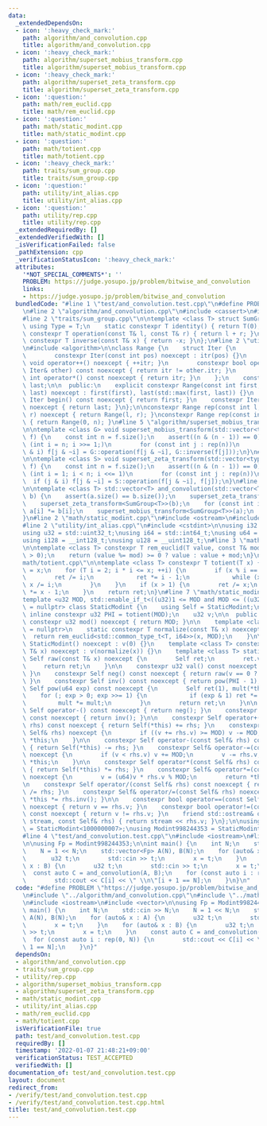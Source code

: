 ```yaml
---
data:
  _extendedDependsOn:
  - icon: ':heavy_check_mark:'
    path: algorithm/and_convolution.cpp
    title: algorithm/and_convolution.cpp
  - icon: ':heavy_check_mark:'
    path: algorithm/superset_mobius_transform.cpp
    title: algorithm/superset_mobius_transform.cpp
  - icon: ':heavy_check_mark:'
    path: algorithm/superset_zeta_transform.cpp
    title: algorithm/superset_zeta_transform.cpp
  - icon: ':question:'
    path: math/rem_euclid.cpp
    title: math/rem_euclid.cpp
  - icon: ':question:'
    path: math/static_modint.cpp
    title: math/static_modint.cpp
  - icon: ':question:'
    path: math/totient.cpp
    title: math/totient.cpp
  - icon: ':heavy_check_mark:'
    path: traits/sum_group.cpp
    title: traits/sum_group.cpp
  - icon: ':question:'
    path: utility/int_alias.cpp
    title: utility/int_alias.cpp
  - icon: ':question:'
    path: utility/rep.cpp
    title: utility/rep.cpp
  _extendedRequiredBy: []
  _extendedVerifiedWith: []
  _isVerificationFailed: false
  _pathExtension: cpp
  _verificationStatusIcon: ':heavy_check_mark:'
  attributes:
    '*NOT_SPECIAL_COMMENTS*': ''
    PROBLEM: https://judge.yosupo.jp/problem/bitwise_and_convolution
    links:
    - https://judge.yosupo.jp/problem/bitwise_and_convolution
  bundledCode: "#line 1 \"test/and_convolution.test.cpp\"\n#define PROBLEM \"https://judge.yosupo.jp/problem/bitwise_and_convolution\"\
    \n#line 2 \"algorithm/and_convolution.cpp\"\n#include <cassert>\n#include <vector>\n\
    #line 2 \"traits/sum_group.cpp\"\n\ntemplate <class T> struct SumGroup {\n   \
    \ using Type = T;\n    static constexpr T identity() { return T(0); }\n    static\
    \ constexpr T operation(const T& l, const T& r) { return l + r; }\n    static\
    \ constexpr T inverse(const T& x) { return -x; }\n};\n#line 2 \"utility/rep.cpp\"\
    \n#include <algorithm>\n\nclass Range {\n    struct Iter {\n        int itr;\n\
    \        constexpr Iter(const int pos) noexcept : itr(pos) {}\n        constexpr\
    \ void operator++() noexcept { ++itr; }\n        constexpr bool operator!=(const\
    \ Iter& other) const noexcept { return itr != other.itr; }\n        constexpr\
    \ int operator*() const noexcept { return itr; }\n    };\n    const Iter first,\
    \ last;\n\n  public:\n    explicit constexpr Range(const int first, const int\
    \ last) noexcept : first(first), last(std::max(first, last)) {}\n    constexpr\
    \ Iter begin() const noexcept { return first; }\n    constexpr Iter end() const\
    \ noexcept { return last; }\n};\n\nconstexpr Range rep(const int l, const int\
    \ r) noexcept { return Range(l, r); }\nconstexpr Range rep(const int n) noexcept\
    \ { return Range(0, n); }\n#line 5 \"algorithm/superset_mobius_transform.cpp\"\
    \n\ntemplate <class G> void superset_mobius_transform(std::vector<typename G::Type>&\
    \ f) {\n    const int n = f.size();\n    assert((n & (n - 1)) == 0);\n    for\
    \ (int i = n; i >>= 1;)\n        for (const int j : rep(n))\n            if (j\
    \ & i) f[j & ~i] = G::operation(f[j & ~i], G::inverse(f[j]));\n}\n#line 5 \"algorithm/superset_zeta_transform.cpp\"\
    \n\ntemplate <class S> void superset_zeta_transform(std::vector<typename S::Type>&\
    \ f) {\n    const int n = f.size();\n    assert((n & (n - 1)) == 0);\n    for\
    \ (int i = 1; i < n; i <<= 1)\n        for (const int j : rep(n))\n          \
    \  if (j & i) f[j & ~i] = S::operation(f[j & ~i], f[j]);\n}\n#line 8 \"algorithm/and_convolution.cpp\"\
    \n\ntemplate <class T> std::vector<T> and_convolution(std::vector<T> a, std::vector<T>\
    \ b) {\n    assert(a.size() == b.size());\n    superset_zeta_transform<SumGroup<T>>(a);\n\
    \    superset_zeta_transform<SumGroup<T>>(b);\n    for (const int i : rep(a.size()))\
    \ a[i] *= b[i];\n    superset_mobius_transform<SumGroup<T>>(a);\n    return a;\n\
    }\n#line 2 \"math/static_modint.cpp\"\n#include <ostream>\n#include <type_traits>\n\
    #line 2 \"utility/int_alias.cpp\"\n#include <cstdint>\n\nusing i32 = std::int32_t;\n\
    using u32 = std::uint32_t;\nusing i64 = std::int64_t;\nusing u64 = std::uint64_t;\n\
    using i128 = __int128_t;\nusing u128 = __uint128_t;\n#line 3 \"math/rem_euclid.cpp\"\
    \n\ntemplate <class T> constexpr T rem_euclid(T value, const T& mod) {\n    assert(mod\
    \ > 0);\n    return (value %= mod) >= 0 ? value : value + mod;\n}\n#line 2 \"\
    math/totient.cpp\"\n\ntemplate <class T> constexpr T totient(T x) {\n    T ret\
    \ = x;\n    for (T i = 2; i * i <= x; ++i) {\n        if (x % i == 0) {\n    \
    \        ret /= i;\n            ret *= i - 1;\n            while (x % i == 0)\
    \ x /= i;\n        }\n    }\n    if (x > 1) {\n        ret /= x;\n        ret\
    \ *= x - 1;\n    }\n    return ret;\n}\n#line 7 \"math/static_modint.cpp\"\n\n\
    template <u32 MOD, std::enable_if_t<((u32)1 <= MOD and MOD <= ((u32)1 << 31))>*\
    \ = nullptr> class StaticModint {\n    using Self = StaticModint;\n\n    static\
    \ inline constexpr u32 PHI = totient(MOD);\n    u32 v;\n\n  public:\n    static\
    \ constexpr u32 mod() noexcept { return MOD; }\n\n    template <class T, std::enable_if_t<std::is_integral_v<T>>*\
    \ = nullptr>\n    static constexpr T normalize(const T& x) noexcept {\n      \
    \  return rem_euclid<std::common_type_t<T, i64>>(x, MOD);\n    }\n\n    constexpr\
    \ StaticModint() noexcept : v(0) {}\n    template <class T> constexpr StaticModint(const\
    \ T& x) noexcept : v(normalize(x)) {}\n    template <class T> static constexpr\
    \ Self raw(const T& x) noexcept {\n        Self ret;\n        ret.v = x;\n   \
    \     return ret;\n    }\n\n    constexpr u32 val() const noexcept { return v;\
    \ }\n    constexpr Self neg() const noexcept { return raw(v == 0 ? 0 : MOD - v);\
    \ }\n    constexpr Self inv() const noexcept { return pow(PHI - 1); }\n    constexpr\
    \ Self pow(u64 exp) const noexcept {\n        Self ret(1), mult(*this);\n    \
    \    for (; exp > 0; exp >>= 1) {\n            if (exp & 1) ret *= mult;\n   \
    \         mult *= mult;\n        }\n        return ret;\n    }\n\n    constexpr\
    \ Self operator-() const noexcept { return neg(); }\n    constexpr Self operator~()\
    \ const noexcept { return inv(); }\n\n    constexpr Self operator+(const Self&\
    \ rhs) const noexcept { return Self(*this) += rhs; }\n    constexpr Self& operator+=(const\
    \ Self& rhs) noexcept {\n        if ((v += rhs.v) >= MOD) v -= MOD;\n        return\
    \ *this;\n    }\n\n    constexpr Self operator-(const Self& rhs) const noexcept\
    \ { return Self(*this) -= rhs; }\n    constexpr Self& operator-=(const Self& rhs)\
    \ noexcept {\n        if (v < rhs.v) v += MOD;\n        v -= rhs.v;\n        return\
    \ *this;\n    }\n\n    constexpr Self operator*(const Self& rhs) const noexcept\
    \ { return Self(*this) *= rhs; }\n    constexpr Self& operator*=(const Self& rhs)\
    \ noexcept {\n        v = (u64)v * rhs.v % MOD;\n        return *this;\n    }\n\
    \n    constexpr Self operator/(const Self& rhs) const noexcept { return Self(*this)\
    \ /= rhs; }\n    constexpr Self& operator/=(const Self& rhs) noexcept { return\
    \ *this *= rhs.inv(); }\n\n    constexpr bool operator==(const Self& rhs) const\
    \ noexcept { return v == rhs.v; }\n    constexpr bool operator!=(const Self& rhs)\
    \ const noexcept { return v != rhs.v; }\n    friend std::ostream& operator<<(std::ostream&\
    \ stream, const Self& rhs) { return stream << rhs.v; }\n};\n\nusing Modint1000000007\
    \ = StaticModint<1000000007>;\nusing Modint998244353 = StaticModint<998244353>;\n\
    #line 4 \"test/and_convolution.test.cpp\"\n#include <iostream>\n#line 6 \"test/and_convolution.test.cpp\"\
    \n\nusing Fp = Modint998244353;\n\nint main() {\n    int N;\n    std::cin >> N;\n\
    \    N = 1 << N;\n    std::vector<Fp> A(N), B(N);\n    for (auto& x : A) {\n \
    \       u32 t;\n        std::cin >> t;\n        x = t;\n    }\n    for (auto&\
    \ x : B) {\n        u32 t;\n        std::cin >> t;\n        x = t;\n    }\n  \
    \  const auto C = and_convolution(A, B);\n    for (const auto i : rep(0, N)) {\n\
    \        std::cout << C[i] << \" \\n\"[i + 1 == N];\n    }\n}\n"
  code: "#define PROBLEM \"https://judge.yosupo.jp/problem/bitwise_and_convolution\"\
    \n#include \"../algorithm/and_convolution.cpp\"\n#include \"../math/static_modint.cpp\"\
    \n#include <iostream>\n#include <vector>\n\nusing Fp = Modint998244353;\n\nint\
    \ main() {\n    int N;\n    std::cin >> N;\n    N = 1 << N;\n    std::vector<Fp>\
    \ A(N), B(N);\n    for (auto& x : A) {\n        u32 t;\n        std::cin >> t;\n\
    \        x = t;\n    }\n    for (auto& x : B) {\n        u32 t;\n        std::cin\
    \ >> t;\n        x = t;\n    }\n    const auto C = and_convolution(A, B);\n  \
    \  for (const auto i : rep(0, N)) {\n        std::cout << C[i] << \" \\n\"[i +\
    \ 1 == N];\n    }\n}"
  dependsOn:
  - algorithm/and_convolution.cpp
  - traits/sum_group.cpp
  - utility/rep.cpp
  - algorithm/superset_mobius_transform.cpp
  - algorithm/superset_zeta_transform.cpp
  - math/static_modint.cpp
  - utility/int_alias.cpp
  - math/rem_euclid.cpp
  - math/totient.cpp
  isVerificationFile: true
  path: test/and_convolution.test.cpp
  requiredBy: []
  timestamp: '2022-01-07 21:48:21+09:00'
  verificationStatus: TEST_ACCEPTED
  verifiedWith: []
documentation_of: test/and_convolution.test.cpp
layout: document
redirect_from:
- /verify/test/and_convolution.test.cpp
- /verify/test/and_convolution.test.cpp.html
title: test/and_convolution.test.cpp
---
```

